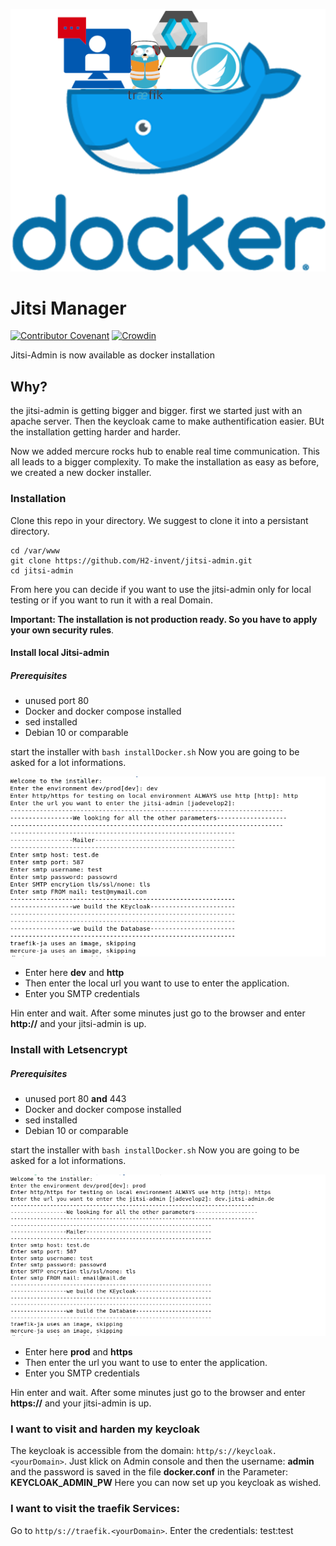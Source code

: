 
![](docs/images/jitsi-admin-docker.png)

# Jitsi Manager

[![Contributor Covenant](https://img.shields.io/badge/Contributor%20Covenant-v2.0%20adopted-ff69b4.svg)](code_of_conduct.md)
[![Crowdin](https://badges.crowdin.net/jitsi-admin/localized.svg)](https://crowdin.com/project/jitsi-admin)

Jitsi-Admin is now available as docker installation
## Why?
the jitsi-admin is getting bigger and bigger.
first we started just with an apache server. Then the keycloak came to make authentification easier. BUt the installation getting harder and harder.

Now we added mercure rocks hub to enable real time communication.
This all leads to a bigger complexity. To make the installation as easy as before, we created a new docker installer.


### Installation
Clone this repo in your directory.
We suggest to clone it into a persistant directory.

```
cd /var/www
git clone https://github.com/H2-invent/jitsi-admin.git
cd jitsi-admin
```
From here you can decide if you want to use the jitsi-admin only for local testing or if you want to run it with a real Domain.

**Important: The installation is not production ready. So you have to apply your own security rules**.

#### Install local Jitsi-admin
##### Prerequisites
* unused port 80
* Docker and docker compose installed
* sed installed
* Debian 10 or comparable

start the installer with 
`bash installDocker.sh`
Now you are going to be asked for a lot informations.

![](docs/images/installDocker.PNG)

* Enter here **dev** and **http**
* Then enter the local url you want to use to enter the application.
* Enter you SMTP credentials

Hin enter and wait. After some minutes just go to the browser and enter **http://<yourDomain>** and your jitsi-admin is up.

### Install with Letsencrypt
##### Prerequisites
* unused port 80 **and** 443
* Docker and docker compose installed
* sed installed
* Debian 10 or comparable

start the installer with
`bash installDocker.sh`
Now you are going to be asked for a lot informations.

![](docs/images/installDockerProd.PNG)

* Enter here **prod** and **https**
* Then enter the  url you want to use to enter the application.
* Enter you SMTP credentials

Hin enter and wait. 
After some minutes just go to the browser and enter **https://<yourDomain>** and your jitsi-admin is up.

### I want to visit and harden my keycloak

The keycloak is accessible from the domain: `http/s://keycloak.<yourDomain>`. 
Just klick on Admin console and then the username: **admin** and the password is saved in the file **docker.conf** in the Parameter: **KEYCLOAK_ADMIN_PW**
Here you can now set up you keycloak as wished.


### I want to visit the traefik Services:
Go to `http/s://traefik.<yourDomain>`.
Enter the credentials: test:test

